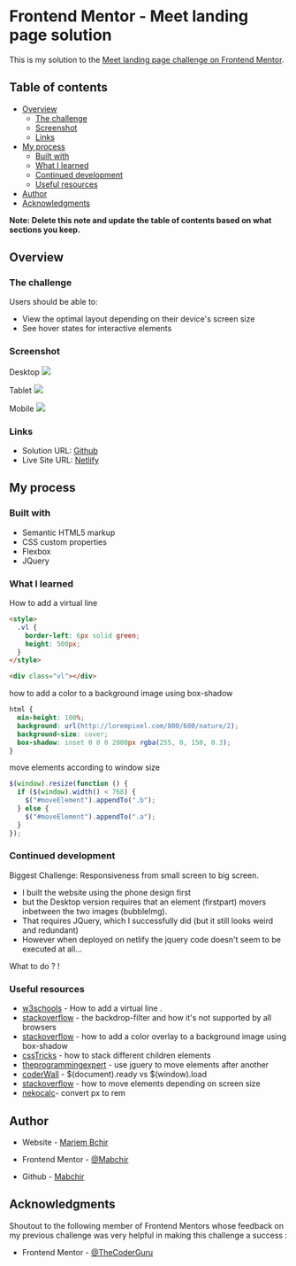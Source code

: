 # Frontend Mentor - Meet landing page solution

This is my solution to the [Meet landing page challenge on Frontend Mentor](https://www.frontendmentor.io/challenges/meet-landing-page-rbTDS6OUR).

## Table of contents

- [Overview](#overview)
  - [The challenge](#the-challenge)
  - [Screenshot](#screenshot)
  - [Links](#links)
- [My process](#my-process)
  - [Built with](#built-with)
  - [What I learned](#what-i-learned)
  - [Continued development](#continued-development)
  - [Useful resources](#useful-resources)
- [Author](#author)
- [Acknowledgments](#acknowledgments)

**Note: Delete this note and update the table of contents based on what sections you keep.**

## Overview

### The challenge

Users should be able to:

- View the optimal layout depending on their device's screen size
- See hover states for interactive elements

### Screenshot

Desktop
![](./assets/Desktop_screenshot.png)

Tablet
![](./assets/ipad_screenshot.png)

Mobile
![](./assets/phone_screenshot.png)

### Links

- Solution URL: [Github](https://github.com/Mabchir/meet-landing-page-challenge)
- Live Site URL: [Netlify](https://github.com/Mabchir/meet-landing-page-challenge)

## My process

### Built with

- Semantic HTML5 markup
- CSS custom properties
- Flexbox
- JQuery

### What I learned

How to add a virtual line

```html
<style>
  .vl {
    border-left: 6px solid green;
    height: 500px;
  }
</style>

<div class="vl"></div>
```

how to add a color to a background image using box-shadow

```css
html {
  min-height: 100%;
  background: url(http://lorempixel.com/800/600/nature/2);
  background-size: cover;
  box-shadow: inset 0 0 0 2000px rgba(255, 0, 150, 0.3);
}
```

move elements according to window size

```js
$(window).resize(function () {
  if ($(window).width() < 768) {
    $("#moveElement").appendTo(".b");
  } else {
    $("#moveElement").appendTo(".a");
  }
});
```

### Continued development

Biggest Challenge: Responsiveness from small screen to big screen.

- I built the website using the phone design first
- but the Desktop version requires that an element (firstpart) movers inbetween the two images (bubbleImg).
- That requires JQuery, which I successfully did (but it still looks weird and redundant)
- However when deployed on netlify the jquery code doesn't seem to be executed at all...

What to do ? !

### Useful resources

- [w3schools](https://www.w3schools.com/howto/howto_css_vertical_line.asp) - How to add a virtual line .
- [stackoverflow](https://stackoverflow.com/questions/38145368/css-workaround-to-backdrop-filter) - the backdrop-filter and how it's not supported by all browsers
- [stackoverflow](https://stackoverflow.com/questions/36679649/how-to-add-a-color-overlay-to-a-background-image) - how to add a color overlay to a background image using box-shadow
- [cssTricks](https://css-tricks.com/how-to-stack-elements-in-css/) - how to stack different children elements
- [theprogrammingexpert](https://theprogrammingexpert.com/jquery-move-element-after-another/) - use jguery to move elements after another
- [coderWall](https://coderwall.com/p/_jothq/jquery-when-to-use-document-ready-and-when-window-load) - $(document).ready vs $(window).load
- [stackoverflow](https://stackoverflow.com/questions/43229447/how-to-move-div-inside-another-in-on-responsive) - how to move elements depending on screen size
- [nekocalc](https://nekocalc.com/px-to-rem-converter)- convert px to rem

## Author

- Website - [Mariem Bchir](https://goofy-easley-2c8717.netlify.app/index.html)

- Frontend Mentor - [@Mabchir](https://www.frontendmentor.io/profile/Mabchir)

- Github - [Mabchir](https://github.com/Mabchir)

## Acknowledgments

Shoutout to the following member of Frontend Mentors whose feedback on my previous challenge was very helpful in making this challenge a success :

- Frontend Mentor - [@TheCoderGuru](https://www.frontendmentor.io/profile/grace-snow)
